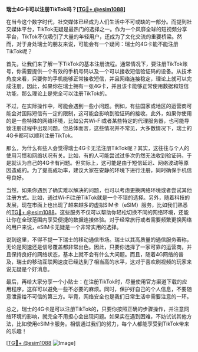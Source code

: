**瑞士4G卡可以注册TikTok吗？[[TG💪+ @esim1088](https://t.me/s/esim1088)]**

在当今这个数字时代，社交媒体已经成为人们生活中不可或缺的一部分。而提到社交媒体平台，TikTok无疑是最热门的选择之一。作为一个风靡全球的短视频分享平台，TikTok不仅吸引了大量的年轻用户，还成为了文化交流的重要桥梁。然而，对于身处瑞士的朋友来说，可能会有一个疑问：瑞士的4G卡能不能注册TikTok呢？

首先，让我们来了解一下TikTok的基本注册流程。通常情况下，要注册TikTok账号，你需要提供一个有效的手机号码以及一个可以接收短信验证码的设备。从技术角度来看，只要你的手机能够正常接收短信，并且网络连接稳定，理论上就可以完成注册。因此，如果你在瑞士拥有一张4G卡，并且该卡能够正常使用数据和短信功能，那么理论上是完全可以注册TikTok的。

不过，在实际操作中，可能会遇到一些小问题。例如，有些国家或地区的运营商可能会对国际短信有一定的限制，这可能会影响到验证码的接收。此外，如果你使用的是一些特殊的网络环境，比如公共Wi-Fi或者某些特定的代理服务器，也可能导致注册过程中出现问题。但总体而言，这些情况并不常见，大多数情况下，瑞士的4G卡都可以顺利注册TikTok。

那么，为什么有些人会觉得瑞士4G卡无法注册TikTok呢？其实，这往往与个人的使用习惯和网络状况有关。比如，有的人可能尝试过多次仍然无法收到验证码，于是就认为自己的4G卡有问题。但实际上，这可能是由于短信延迟、网络波动等原因造成的。为了提高成功率，建议大家在安静的环境下进行注册，同时确保手机信号良好。

当然，如果你遇到了确实难以解决的问题，也可以考虑更换网络环境或者尝试其他注册方式。比如，通过Wi-Fi注册TikTok就是一个不错的选择。另外，随着科技的发展，现在市面上也出现了越来越多的虚拟SIM卡（eSIM）服务，比如我们熟悉的[TG💪+ @esim1088](https://t.me/s/esim1088)。这些服务不仅可以帮助你轻松切换不同的网络环境，还能让你在全球范围内享受便捷的数据连接体验。对于经常旅行或者需要频繁更换网络的用户来说，eSIM卡无疑是一个非常实用的选择。

说到这里，不得不提一下瑞士的移动通信市场。瑞士以其高质量的通信服务著称，无论是网速还是信号覆盖都非常出色。因此，只要你选择了一家可靠的运营商，并且保持良好的网络状态，基本上就不会有什么大问题。而且，随着4G网络的普及，瑞士的移动互联网速度已经达到了相当高的水平，这对于喜欢刷视频的玩家来说无疑是个好消息。

最后，再给大家分享一个小贴士：在注册TikTok时，尽量使用官方渠道下载的应用程序，这样可以避免一些不必要的麻烦。同时，保护好自己的个人信息，不要随意泄露给不可信的第三方。毕竟，网络安全也是我们日常生活中需要注意的一环。

总之，瑞士的4G卡是可以注册TikTok的，只要你按照正确的步骤操作，并注意网络环境的影响，就完全不用担心会出现问题。如果实在遇到困难，不妨试试其他方法，比如使用eSIM卡服务。相信通过我们的努力，每个人都能享受到TikTok带来的乐趣！

[[TG💪+ @esim1088](https://t.me/s/esim1088) ![Image](https://i.postimg.cc/4NQfJmqS/Snipaste-2025-05-13-00-14-12.png)]